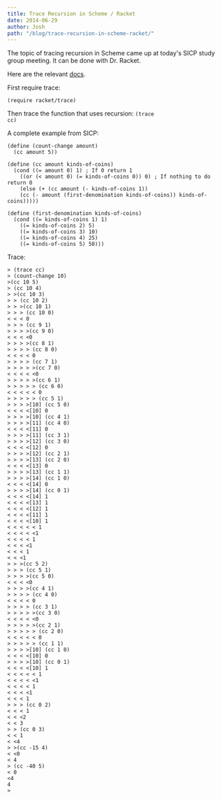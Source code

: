 ```yaml
---
title: Trace Recursion in Scheme / Racket
date: 2014-06-29
author: Josh
path: "/blog/trace-recursion-in-scheme-racket/"
---
```


The topic of tracing recursion in Scheme came up at today's SICP study group meeting. It can be done with Dr. Racket.

Here are the relevant <a href="http://docs.racket-lang.org/reference/debugging.html">docs</a>.

First require trace:

<code>(require racket/trace)</code>

Then trace the function that uses recursion:
<code>(trace cc)</code>

A complete example from SICP:

```
(define (count-change amount)
  (cc amount 5))

(define (cc amount kinds-of-coins)
  (cond ((= amount 0) 1) ; If 0 return 1
    ((or (< amount 0) (= kinds-of-coins 0)) 0) ; If nothing to do return 0
    (else (+ (cc amount (- kinds-of-coins 1))
    (cc (- amount (first-denomination kinds-of-coins)) kinds-of-coins)))))

(define (first-denomination kinds-of-coins)
  (cond ((= kinds-of-coins 1) 1)
    ((= kinds-of-coins 2) 5)
    ((= kinds-of-coins 3) 10)
    ((= kinds-of-coins 4) 25)
    ((= kinds-of-coins 5) 50)))
```

Trace:

```text
> (trace cc)
> (count-change 10)
>(cc 10 5)
> (cc 10 4)
> >(cc 10 3)
> > (cc 10 2)
> > >(cc 10 1)
> > > (cc 10 0)
< < < 0
> > > (cc 9 1)
> > > >(cc 9 0)
< < < <0
> > > >(cc 8 1)
> > > > (cc 8 0)
< < < < 0
> > > > (cc 7 1)
> > > > >(cc 7 0)
< < < < <0
> > > > >(cc 6 1)
> > > > > (cc 6 0)
< < < < < 0
> > > > > (cc 5 1)
> > > >[10] (cc 5 0)
< < < <[10] 0
> > > >[10] (cc 4 1)
> > > >[11] (cc 4 0)
< < < <[11] 0
> > > >[11] (cc 3 1)
> > > >[12] (cc 3 0)
< < < <[12] 0
> > > >[12] (cc 2 1)
> > > >[13] (cc 2 0)
< < < <[13] 0
> > > >[13] (cc 1 1)
> > > >[14] (cc 1 0)
< < < <[14] 0
> > > >[14] (cc 0 1)
< < < <[14] 1
< < < <[13] 1
< < < <[12] 1
< < < <[11] 1
< < < <[10] 1
< < < < < 1
< < < < <1
< < < < 1
< < < <1
< < < 1
< < <1
> > >(cc 5 2)
> > > (cc 5 1)
> > > >(cc 5 0)
< < < <0
> > > >(cc 4 1)
> > > > (cc 4 0)
< < < < 0
> > > > (cc 3 1)
> > > > >(cc 3 0)
< < < < <0
> > > > >(cc 2 1)
> > > > > (cc 2 0)
< < < < < 0
> > > > > (cc 1 1)
> > > >[10] (cc 1 0)
< < < <[10] 0
> > > >[10] (cc 0 1)
< < < <[10] 1
< < < < < 1
< < < < <1
< < < < 1
< < < <1
< < < 1
> > > (cc 0 2)
< < < 1
< < <2
< < 3
> > (cc 0 3)
< < 1
< <4
> >(cc -15 4)
< <0
< 4
> (cc -40 5)
< 0
<4
4
>
```
